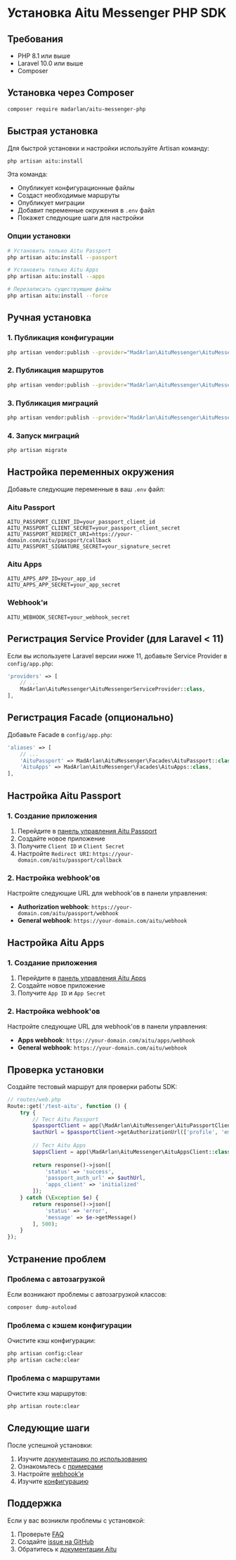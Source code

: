 # Установка Aitu Messenger PHP SDK

## Требования

- PHP 8.1 или выше
- Laravel 10.0 или выше
- Composer

## Установка через Composer

```bash
composer require madarlan/aitu-messenger-php
```

## Быстрая установка

Для быстрой установки и настройки используйте Artisan команду:

```bash
php artisan aitu:install
```

Эта команда:
- Опубликует конфигурационные файлы
- Создаст необходимые маршруты
- Опубликует миграции
- Добавит переменные окружения в `.env` файл
- Покажет следующие шаги для настройки

### Опции установки

```bash
# Установить только Aitu Passport
php artisan aitu:install --passport

# Установить только Aitu Apps
php artisan aitu:install --apps

# Перезаписать существующие файлы
php artisan aitu:install --force
```

## Ручная установка

### 1. Публикация конфигурации

```bash
php artisan vendor:publish --provider="MadArlan\AituMessenger\AituMessengerServiceProvider" --tag="aitu-config"
```

### 2. Публикация маршрутов

```bash
php artisan vendor:publish --provider="MadArlan\AituMessenger\AituMessengerServiceProvider" --tag="aitu-routes"
```

### 3. Публикация миграций

```bash
php artisan vendor:publish --provider="MadArlan\AituMessenger\AituMessengerServiceProvider" --tag="aitu-migrations"
```

### 4. Запуск миграций

```bash
php artisan migrate
```

## Настройка переменных окружения

Добавьте следующие переменные в ваш `.env` файл:

### Aitu Passport

```env
AITU_PASSPORT_CLIENT_ID=your_passport_client_id
AITU_PASSPORT_CLIENT_SECRET=your_passport_client_secret
AITU_PASSPORT_REDIRECT_URI=https://your-domain.com/aitu/passport/callback
AITU_PASSPORT_SIGNATURE_SECRET=your_signature_secret
```

### Aitu Apps

```env
AITU_APPS_APP_ID=your_app_id
AITU_APPS_APP_SECRET=your_app_secret
```

### Webhook'и

```env
AITU_WEBHOOK_SECRET=your_webhook_secret
```

## Регистрация Service Provider (для Laravel < 11)

Если вы используете Laravel версии ниже 11, добавьте Service Provider в `config/app.php`:

```php
'providers' => [
    // ...
    MadArlan\AituMessenger\AituMessengerServiceProvider::class,
],
```

## Регистрация Facade (опционально)

Добавьте Facade в `config/app.php`:

```php
'aliases' => [
    // ...
    'AituPassport' => MadArlan\AituMessenger\Facades\AituPassport::class,
    'AituApps' => MadArlan\AituMessenger\Facades\AituApps::class,
],
```

## Настройка Aitu Passport

### 1. Создание приложения

1. Перейдите в [панель управления Aitu Passport](https://passport.aitu.io/)
2. Создайте новое приложение
3. Получите `Client ID` и `Client Secret`
4. Настройте `Redirect URI`: `https://your-domain.com/aitu/passport/callback`

### 2. Настройка webhook'ов

Настройте следующие URL для webhook'ов в панели управления:

- **Authorization webhook**: `https://your-domain.com/aitu/passport/webhook`
- **General webhook**: `https://your-domain.com/aitu/webhook`

## Настройка Aitu Apps

### 1. Создание приложения

1. Перейдите в [панель управления Aitu Apps](https://apps.aitu.io/)
2. Создайте новое приложение
3. Получите `App ID` и `App Secret`

### 2. Настройка webhook'ов

Настройте следующие URL для webhook'ов в панели управления:

- **Apps webhook**: `https://your-domain.com/aitu/apps/webhook`
- **General webhook**: `https://your-domain.com/aitu/webhook`

## Проверка установки

Создайте тестовый маршрут для проверки работы SDK:

```php
// routes/web.php
Route::get('/test-aitu', function () {
    try {
        // Тест Aitu Passport
        $passportClient = app(\MadArlan\AituMessenger\AituPassportClient::class);
        $authUrl = $passportClient->getAuthorizationUrl(['profile', 'email']);
        
        // Тест Aitu Apps
        $appsClient = app(\MadArlan\AituMessenger\AituAppsClient::class);
        
        return response()->json([
            'status' => 'success',
            'passport_auth_url' => $authUrl,
            'apps_client' => 'initialized'
        ]);
    } catch (\Exception $e) {
        return response()->json([
            'status' => 'error',
            'message' => $e->getMessage()
        ], 500);
    }
});
```

## Устранение проблем

### Проблема с автозагрузкой

Если возникают проблемы с автозагрузкой классов:

```bash
composer dump-autoload
```

### Проблема с кэшем конфигурации

Очистите кэш конфигурации:

```bash
php artisan config:clear
php artisan cache:clear
```

### Проблема с маршрутами

Очистите кэш маршрутов:

```bash
php artisan route:clear
```

## Следующие шаги

После успешной установки:

1. Изучите [документацию по использованию](USAGE.md)
2. Ознакомьтесь с [примерами](../examples/)
3. Настройте [webhook'и](WEBHOOKS.md)
4. Изучите [конфигурацию](CONFIGURATION.md)

## Поддержка

Если у вас возникли проблемы с установкой:

1. Проверьте [FAQ](FAQ.md)
2. Создайте [issue на GitHub](https://github.com/madarlan/aitu-messenger-php/issues)
3. Обратитесь к [документации Aitu](https://docs.aitu.io/)